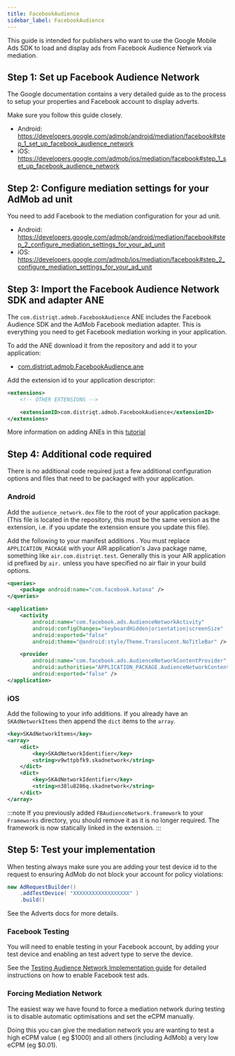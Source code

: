 ```yaml
---
title: FacebookAudience
sidebar_label: FacebookAudience
---
```


This guide is intended for publishers who want to use the Google Mobile Ads SDK to load and display ads from Facebook Audience Network via mediation.

## Step 1: Set up Facebook Audience Network

The Google documentation contains a very detailed guide as to the process to setup your properties and Facebook account to display adverts.

Make sure you follow this guide closely.

- Android: https://developers.google.com/admob/android/mediation/facebook#step_1_set_up_facebook_audience_network
- iOS: https://developers.google.com/admob/ios/mediation/facebook#step_1_set_up_facebook_audience_network

## Step 2: Configure mediation settings for your AdMob ad unit

You need to add Facebook to the mediation configuration for your ad unit.

- Android: https://developers.google.com/admob/android/mediation/facebook#step_2_configure_mediation_settings_for_your_ad_unit
- iOS: https://developers.google.com/admob/ios/mediation/facebook#step_2_configure_mediation_settings_for_your_ad_unit

## Step 3: Import the Facebook Audience Network SDK and adapter ANE

The `com.distriqt.admob.FacebookAudience` ANE includes the Facebook Audience SDK and the AdMob Facebook mediation adapter. This is everything you need to get Facebook mediation working in your application.

To add the ANE download it from the repository and add it to your application:

- [com.distriqt.admob.FacebookAudience.ane](https://github.com/distriqt/ANE-Adverts-Mediation/raw/master/lib/facebookaudience/com.distriqt.admob.FacebookAudience.ane)

Add the extension id to your application descriptor:

```xml
<extensions>
    <!-- OTHER EXTENSIONS -->

    <extensionID>com.distriqt.admob.FacebookAudience</extensionID>
</extensions>
```

More information on adding ANEs in this [tutorial](/docs/tutorials/getting-started)

## Step 4: Additional code required

There is no additional code required just a few additional configuration options and files that need to be packaged with your application.

### Android

Add the `audience_network.dex` file to the root of your application package. (This file is located in the repository, this must be the same version as the extension, i.e. if you update the extension ensure you update this file).

Add the following to your manifest additions . You must replace `APPLICATION_PACKAGE` with your AIR application's Java package name, something like `air.com.distriqt.test`. Generally this is your AIR application id prefixed by `air.` unless you have specified no air flair in your build options.

```xml
<queries>
    <package android:name="com.facebook.katana" />
</queries>

<application>
    <activity
        android:name="com.facebook.ads.AudienceNetworkActivity"
        android:configChanges="keyboardHidden|orientation|screenSize"
        android:exported="false"
        android:theme="@android:style/Theme.Translucent.NoTitleBar" />

    <provider
        android:name="com.facebook.ads.AudienceNetworkContentProvider"
        android:authorities="APPLICATION_PACKAGE.AudienceNetworkContentProvider"
        android:exported="false" />
</application>
```

### iOS

Add the following to your info additions. If you already have an `SKAdNetworkItems` then append the `dict` items to the `array`.

```xml
<key>SKAdNetworkItems</key>
<array>
    <dict>
        <key>SKAdNetworkIdentifier</key>
        <string>v9wttpbfk9.skadnetwork</string>
    </dict>
    <dict>
        <key>SKAdNetworkIdentifier</key>
        <string>n38lu8286q.skadnetwork</string>
    </dict>
</array>
```

:::note
If you previously added `FBAudienceNetwork.framework` to your `Frameworks` directory, you should remove it as it is no longer required. The framework is now statically linked in the extension.
:::

## Step 5: Test your implementation

When testing always make sure you are adding your test device id to the request to ensuring AdMob do not block your account for policy violations:

```actionscript
new AdRequestBuilder()
    .addTestDevice( "XXXXXXXXXXXXXXXXXX" )
    .build()
```

See the Adverts docs for more details.

### Facebook Testing

You will need to enable testing in your Facebook account, by adding your test device and enabling an test advert type to serve the device.

See the [Testing Audience Network Implementation guide](https://developers.facebook.com/docs/audience-network/testing) for detailed instructions on how to enable Facebook test ads.

### Forcing Mediation Network

The easiest way we have found to force a mediation network during testing is to disable automatic optimisations and set the eCPM manually.

Doing this you can give the mediation network you are wanting to test a high eCPM value ( eg $1000) and all others (including AdMob) a very low eCPM (eg $0.01).
